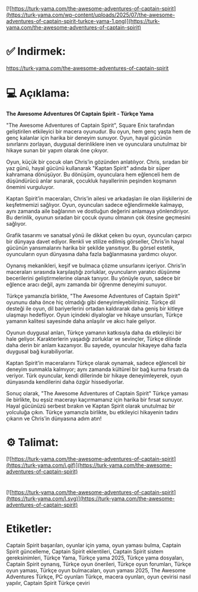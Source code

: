 [![https://turk-yama.com/the-awesome-adventures-of-captain-spirit](https://turk-yama.com/wp-content/uploads/2025/07/the-awesome-adventures-of-captain-spirit-turkce-yama-1.png)](https://turk-yama.com/the-awesome-adventures-of-captain-spirit)
# ✅ Indirmek:
https://turk-yama.com/the-awesome-adventures-of-captain-spirit
# 💻 Açıklama:
**The Awesome Adventures Of Captain Spirit - Türkçe Yama**

"The Awesome Adventures of Captain Spirit", Square Enix tarafından geliştirilen etkileyici bir macera oyunudur. Bu oyun, hem genç yaşta hem de genç kalanlar için harika bir deneyim sunuyor. Oyun, hayal gücünün sınırlarını zorlayan, duygusal derinliklere inen ve oyunculara unutulmaz bir hikaye sunan bir yapım olarak öne çıkıyor.

Oyun, küçük bir çocuk olan Chris’in gözünden anlatılıyor. Chris, sıradan bir yaz günü, hayal gücünü kullanarak "Kaptan Spirit" adında bir süper kahramana dönüşüyor. Bu dönüşüm, oyunculara hem eğlenceli hem de düşündürücü anlar sunarak, çocukluk hayallerinin peşinden koşmanın önemini vurguluyor.

Kaptan Spirit’in maceraları, Chris’in ailesi ve arkadaşları ile olan ilişkilerini de keşfetmemizi sağlıyor. Oyun, oyuncuları sadece eğlendirmekle kalmayıp, aynı zamanda aile bağlarının ve dostluğun değerini anlamaya yönlendiriyor. Bu derinlik, oyunun sıradan bir çocuk oyunu olmanın çok ötesine geçmesini sağlıyor.

Grafik tasarımı ve sanatsal yönü ile dikkat çeken bu oyun, oyuncuları çarpıcı bir dünyaya davet ediyor. Renkli ve stilize edilmiş görseller, Chris’in hayal gücünün yansımalarını harika bir şekilde yansıtıyor. Bu görsel estetik, oyuncuların oyun dünyasına daha fazla bağlanmasına yardımcı oluyor.

Oynanış mekanikleri, keşif ve bulmaca çözme unsurlarını içeriyor. Chris’in maceraları sırasında karşılaştığı zorluklar, oyuncuların yaratıcı düşünme becerilerini geliştirmelerine olanak tanıyor. Bu yönüyle oyun, sadece bir eğlence aracı değil, aynı zamanda bir öğrenme deneyimi sunuyor.

Türkçe yamanızla birlikte, "The Awesome Adventures of Captain Spirit" oyununu daha önce hiç olmadığı gibi deneyimleyebilirsiniz. Türkçe dil desteği ile oyun, dil bariyerlerini ortadan kaldırarak daha geniş bir kitleye ulaşmayı hedefliyor. Oyun içindeki diyaloglar ve hikaye unsurları, Türkçe yamanın kalitesi sayesinde daha anlaşılır ve akıcı hale geliyor.

Oyunun duygusal anları, Türkçe yamanın katkısıyla daha da etkileyici bir hale geliyor. Karakterlerin yaşadığı zorluklar ve sevinçler, Türkçe dilinde daha derin bir anlam kazanıyor. Bu sayede, oyuncular hikayeye daha fazla duygusal bağ kurabiliyorlar.

Kaptan Spirit'in maceralarını Türkçe olarak oynamak, sadece eğlenceli bir deneyim sunmakla kalmıyor; aynı zamanda kültürel bir bağ kurma fırsatı da veriyor. Türk oyuncular, kendi dillerinde bir hikaye deneyimleyerek, oyun dünyasında kendilerini daha özgür hissediyorlar. 

Sonuç olarak, "The Awesome Adventures of Captain Spirit" Türkçe yaması ile birlikte, bu eşsiz macerayı kaçırmamanız için harika bir fırsat sunuyor. Hayal gücünüzü serbest bırakın ve Kaptan Spirit olarak unutulmaz bir yolculuğa çıkın. Türkçe yamanızla birlikte, bu etkileyici hikayenin tadını çıkarın ve Chris’in dünyasına adım atın!
# ⚙️ Talimat:
[![https://turk-yama.com/the-awesome-adventures-of-captain-spirit](https://turk-yama.com/i.gif)](https://turk-yama.com/the-awesome-adventures-of-captain-spirit)
#
[![https://turk-yama.com/the-awesome-adventures-of-captain-spirit](https://turk-yama.com/l.svg)](https://turk-yama.com/the-awesome-adventures-of-captain-spirit)
# Etiketler:
Captain Spirit başarıları, oyunlar için yama, oyun yaması bulma, Captain Spirit güncelleme, Captain Spirit eklentileri, Captain Spirit sistem gereksinimleri, Türkçe Yama, Türkçe yama 2025, Türkçe yama dosyaları, Captain Spirit oynanış, Türkçe oyun önerileri, Türkçe oyun forumları, Türkçe oyun yaması, Türkçe oyun bulmacaları, oyun yaması 2025, The Awesome Adventures Türkçe, PC oyunları Türkçe, macera oyunları, oyun çevirisi nasıl yapılır, Captain Spirit Türkçe çeviri



